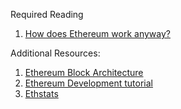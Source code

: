 Required Reading

1. [How does Ethereum work anyway?](https://medium.com/@preethikasireddy/how-does-ethereum-work-anyway-22d1df506369)

Additional Resources:

1. [Ethereum Block Architecture](https://ethereum.stackexchange.com/questions/268/ethereum-block-architecture)
2. [Ethereum Development tutorial](https://ethereum.org/en/developers/tutorials/)
3. [Ethstats](https://geth.ethereum.org/docs/monitoring/ethstats)
